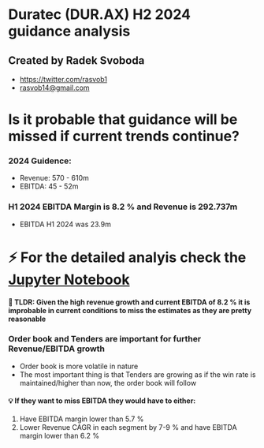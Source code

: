 # Duratec (DUR.AX) H2 2024 guidance analysis
## Created by Radek Svoboda
* https://twitter.com/rasvob1
* rasvob14@gmail.com

# Is it probable that guidance will be missed if current trends continue?
### 2024 Guidence:
* Revenue: 570 - 610m
* EBITDA: 45 - 52m

### H1 2024 EBITDA Margin is 8.2 % and Revenue is 292.737m
* EBITDA H1 2024 was 23.9m

# ⚡ For the detailed analyis check the [Jupyter Notebook](https://github.com/rasvob/Duratec-Segments-Report/blob/main/segments_analysis.ipynb)

#### 📌 TLDR: Given the high revenue growth and current EBITDA of 8.2 % it is improbable in current conditions to miss the estimates as they are pretty reasonable

### Order book and Tenders are important for further Revenue/EBITDA growth
* Order book is more volatile in nature
* The most important thing is that Tenders are growing as if the win rate is maintained/higher than now, the order book will follow

#### 💡 If they want to miss EBITDA they would have to either:
1) Have EBITDA margin lower than 5.7 %
2) Lower Revenue CAGR in each segment by 7-9 % and have EBITDA margin lower than 6.2 %


